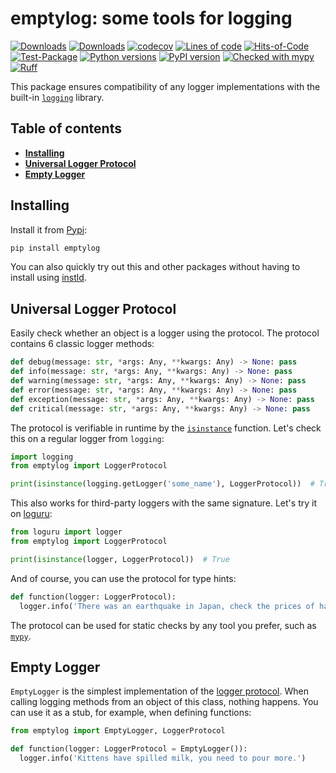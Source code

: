 # emptylog: some tools for logging

[![Downloads](https://static.pepy.tech/badge/emptylog/month)](https://pepy.tech/project/emptylog)
[![Downloads](https://static.pepy.tech/badge/emptylog)](https://pepy.tech/project/emptylog)
[![codecov](https://codecov.io/gh/pomponchik/emptylog/graph/badge.svg?token=I7Be1jVBeB)](https://codecov.io/gh/pomponchik/emptylog)
[![Lines of code](https://sloc.xyz/github/pomponchik/emptylog/?category=code)](https://github.com/boyter/scc/)
[![Hits-of-Code](https://hitsofcode.com/github/pomponchik/emptylog?branch=main)](https://hitsofcode.com/github/pomponchik/emptylog/view?branch=main)
[![Test-Package](https://github.com/pomponchik/emptylog/actions/workflows/tests_and_coverage.yml/badge.svg)](https://github.com/pomponchik/emptylog/actions/workflows/tests_and_coverage.yml)
[![Python versions](https://img.shields.io/pypi/pyversions/emptylog.svg)](https://pypi.python.org/pypi/emptylog)
[![PyPI version](https://badge.fury.io/py/emptylog.svg)](https://badge.fury.io/py/emptylog)
[![Checked with mypy](http://www.mypy-lang.org/static/mypy_badge.svg)](http://mypy-lang.org/)
[![Ruff](https://img.shields.io/endpoint?url=https://raw.githubusercontent.com/astral-sh/ruff/main/assets/badge/v2.json)](https://github.com/astral-sh/ruff)


This package ensures compatibility of any logger implementations with the built-in [`logging`](https://docs.python.org/3/library/logging.html) library.


## Table of contents

- [**Installing**](#installing)
- [**Universal Logger Protocol**](#universal-logger-protocol)
- [**Empty Logger**](#empty-logger)


## Installing

Install it from [Pypi](https://pypi.org/project/emptylog/):

```bash
pip install emptylog
```

You can also quickly try out this and other packages without having to install using [instld](https://github.com/pomponchik/instld).


## Universal Logger Protocol

Easily check whether an object is a logger using the protocol. The protocol contains 6 classic logger methods:

```python
def debug(message: str, *args: Any, **kwargs: Any) -> None: pass
def info(message: str, *args: Any, **kwargs: Any) -> None: pass
def warning(message: str, *args: Any, **kwargs: Any) -> None: pass
def error(message: str, *args: Any, **kwargs: Any) -> None: pass
def exception(message: str, *args: Any, **kwargs: Any) -> None: pass
def critical(message: str, *args: Any, **kwargs: Any) -> None: pass
```

The protocol is verifiable in runtime by the [`isinstance`](https://docs.python.org/3/library/functions.html#isinstance) function. Let's check this on a regular logger from `logging`:

```python
import logging
from emptylog import LoggerProtocol

print(isinstance(logging.getLogger('some_name'), LoggerProtocol))  # True
```

This also works for third-party loggers with the same signature. Let's try it on [loguru](https://github.com/Delgan/loguru):

```python
from loguru import logger
from emptylog import LoggerProtocol

print(isinstance(logger, LoggerProtocol))  # True
```

And of course, you can use the protocol for type hints:

```python
def function(logger: LoggerProtocol):
  logger.info('There was an earthquake in Japan, check the prices of hard drives!')
```

The protocol can be used for static checks by any tool you prefer, such as [`mypy`](https://github.com/python/mypy).


## Empty Logger

`EmptyLogger` is the simplest implementation of the [logger protocol](#universal-logger-protocol). When calling logging methods from an object of this class, nothing happens. You can use it as a stub, for example, when defining functions:

```python
from emptylog import EmptyLogger, LoggerProtocol

def function(logger: LoggerProtocol = EmptyLogger()):
  logger.info('Kittens have spilled milk, you need to pour more.')
```

